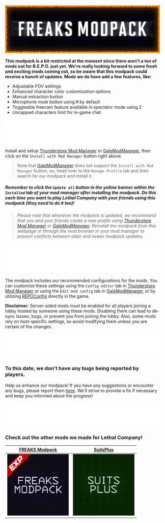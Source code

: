 ![banner.png](https://raw.githubusercontent.com/FREAKS-Network/REPO-Modpack/master/.github/assets/img/banner.png)

**This modpack is a bit restricted at the moment since there aren't a ton of mods out for R.E.P.O. just yet. We're really looking forward to some fresh and exciting mods coming out, so be aware that this modpack could receive a bunch of updates. Mods we do have add a few features, like:**

- Adjustable FOV settings
- Enhanced character color customization options
- Manual extraction button
- Microphone mute button using <kbd>M</kbd> by default
- Toggleable freecam feature available in spectator mode using <kbd>Z</kbd>
- Uncapped characters limit for in-game chat



![installation.png](https://raw.githubusercontent.com/FREAKS-Network/REPO-Modpack/master/.github/assets/img/installation.png)

Install and setup [Thunderstore Mod Manager](https://www.overwolf.com/app/thunderstore-thunderstore_mod_manager) or [GaleModManager](https://github.com/Kesomannen/gale/releases/latest), then click on the `Install with Mod Manager` button right above.
> Note that [GaleModManager](https://github.com/Kesomannen/gale/releases/latest) does not support the `Install with Mod Manager` button, so, head over to the `Manage Profile` tab and then search for our modpack and install it.

##### Remember to click the `Update all` button in the yellow banner within the `Installed` tab of your mod manager after installing the modpack. Do this each time you want to play Lethal Company with your friends using this modpack (they need to do it too)!

> ###### Please note that whenever the modpack is updated, we recommend that you and your friends create a new profile using [Thunderstore Mod Manager](https://www.overwolf.com/app/thunderstore-thunderstore_mod_manager) or [GaleModManager](https://github.com/Kesomannen/gale/releases/latest). Reinstall the modpack from this webpage or through the mod browser in your mod manager to prevent conflicts between older and newer modpack updates.



![configuration.png](https://raw.githubusercontent.com/FREAKS-Network/REPO-Modpack/experimental/.github/assets/img/configuration.png)

The modpack includes our recommended configurations for the mods. You can customize these settings using the `Config editor` tab in [Thunderstore Mod Manager](https://www.overwolf.com/app/thunderstore-thunderstore_mod_manager) or using the `Edit mod config` tab in [GaleModManager](https://github.com/Kesomannen/gale/releases/latest), or by utilizing [REPOConfig](https://new.thunderstore.io/c/repo/p/nickklmao/REPOConfig/) directly in the game.

**Disclaimer:** Server-sided mods must be enabled for all players joining a lobby hosted by someone using these mods. Disabling them can lead to de-sync issues, bugs, or prevent you from joining the lobby. Also, some mods rely on host-specific settings, so avoid modifying them unless you are certain of the changes.



![known_issues.png](https://raw.githubusercontent.com/FREAKS-Network/REPO-Modpack/master/.github/assets/img/known_issues.png)

### To this date, we don't have any bugs being reported by players.

Help us enhance our modpack! If you have any suggestions or encounter any bugs, please report them [here](https://github.com/FREAKS-Network/REPO-Modpack/issues). We'll strive to provide a fix if necessary and keep you informed about the progress!



![our_mods.png](https://raw.githubusercontent.com/FREAKS-Network/REPO-Modpack/master/.github/assets/img/our_mods.png)

### Check out the other mods we made for Lethal Company!

| **[FREAKS Modpack](https://new.thunderstore.io/c/lethal-company/p/FREAKS/FREAKS_Modpack/)** | **[SuitsPlus](https://thunderstore.io/c/lethal-company/p/FREAKS/SuitsPlus/)** |
| :--------: | :--------: |
| [<img src="https://raw.githubusercontent.com/FREAKS-Network/LC-Modpack/master/icon.png" alt="freaks_modpack" width="200"/>](https://new.thunderstore.io/c/lethal-company/p/FREAKS/FREAKS_Modpack/) | [<img src="https://raw.githubusercontent.com/FREAKS-Network/LC-SuitsPlus/master/icon.png" alt="suits_plus" width="200"/>](https://new.thunderstore.io/c/lethal-company/p/FREAKS/SuitsPlus/) |

